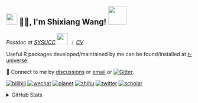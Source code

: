 
<h2><img src="https://emojis.slackmojis.com/emojis/images/1531849430/4246/blob-sunglasses.gif?1531849430" width="30"/> 🙏🏻, I'm Shixiang Wang! <img src="https://media.giphy.com/media/12oufCB0MyZ1Go/giphy.gif" width="50"></h2>

<p><em>Postdoc at <a href="https://sysucc.org.cn/">SYSUCC</a> <img src="https://media.giphy.com/media/WUlplcMpOCEmTGBtBW/giphy.gif" width="30">  ｜ <a href="https://shixiangwang.github.io/cv-shixiang/">CV</a>
</em></p>

Useful R packages developed/maintained by me can be found/installed at [r-universe](https://shixiangwang.r-universe.dev/).

💬 Connect to me by
[discussions](https://github.com/ShixiangWang/self-study/discussions) or [email](mailto:w_shixiang@163.com) or [![Gitter](https://badges.gitter.im/ShixiangWang/community.svg)](https://gitter.im/ShixiangWang/community?utm_source=badge&utm_medium=badge&utm_campaign=pr-badge). 

[![bilibili](https://img.shields.io/badge/王诗翔-B站-yellow)](https://space.bilibili.com/11553374) [![wechat](https://img.shields.io/badge/王诗翔-微信公众号-important)](https://shixiangwang.github.io/home/logo/qrcode.jpg) [![planet](https://img.shields.io/badge/王诗翔-知识星球-blueviolet)](https://t.zsxq.com/rBqbIei)  [![zhihu](https://img.shields.io/badge/王诗翔-知乎-blue)](https://www.zhihu.com/people/shixiangwang) [![twitter](https://img.shields.io/badge/WangShxiang-twitter-ff69b4)](https://twitter.com/WangShxiang) [![scholar](https://img.shields.io/badge/ShixiangWang-Scholar-00ffff)](https://scholar.google.com/citations?user=FvNp0NkAAAAJ) 

<details>
 
<summary>GitHub Stats</summary>


<!--START_SECTION:waka-->
**🐱 My GitHub Data** 

> 📦 4.2 MB Used in GitHub's Storage 
 > 
> 🏆 234 Contributions in the Year 2023
 > 
> 🚫 Not Opted to Hire
 > 
> 📜 83 Public Repositories 
 > 
> 🔑 22 Private Repositories 
 > 
**I'm an Early 🐤** 

```text
🌞 Morning                681 commits         ████░░░░░░░░░░░░░░░░░░░░░   16.49 % 
🌆 Daytime                1776 commits        ███████████░░░░░░░░░░░░░░   43.01 % 
🌃 Evening                1360 commits        ████████░░░░░░░░░░░░░░░░░   32.94 % 
🌙 Night                  312 commits         ██░░░░░░░░░░░░░░░░░░░░░░░   07.56 % 
```
📅 **I'm Most Productive on Tuesday** 

```text
Monday                   646 commits         ████░░░░░░░░░░░░░░░░░░░░░   15.65 % 
Tuesday                  767 commits         █████░░░░░░░░░░░░░░░░░░░░   18.58 % 
Wednesday                674 commits         ████░░░░░░░░░░░░░░░░░░░░░   16.32 % 
Thursday                 669 commits         ████░░░░░░░░░░░░░░░░░░░░░   16.20 % 
Friday                   638 commits         ████░░░░░░░░░░░░░░░░░░░░░   15.45 % 
Saturday                 303 commits         ██░░░░░░░░░░░░░░░░░░░░░░░   07.34 % 
Sunday                   432 commits         ███░░░░░░░░░░░░░░░░░░░░░░   10.46 % 
```


**I Mostly Code in R** 

```text
R                        63 repos            █████████████░░░░░░░░░░░░   53.85 % 
HTML                     20 repos            ████░░░░░░░░░░░░░░░░░░░░░   17.09 % 
Shell                    7 repos             █░░░░░░░░░░░░░░░░░░░░░░░░   05.98 % 
JavaScript               6 repos             █░░░░░░░░░░░░░░░░░░░░░░░░   05.13 % 
Jupyter Notebook         4 repos             █░░░░░░░░░░░░░░░░░░░░░░░░   03.42 % 
```




 Last Updated on 02/03/2023 18:42:28 UTC
<!--END_SECTION:waka-->

> These Readme stats are generated using github action [awesome-readme-stats](https://github.com/anmol098/waka-readme-stats)

-----

**NOTE: Top languages does not indicate my skill level or anything like that. It is just a metric of which languages have been hosted by me on GitHub based on the usage across repositories.**

</details>
